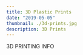 ```yaml
---
title: 3D Plastic Prints
date: "2019-05-05"
thumbnail: ./3d-prints.jpg
description: 3D Prints
---
```


3D PRINTING INFO
